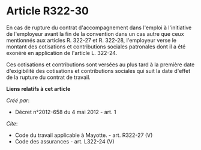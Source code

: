 # Article R322-30

En cas de rupture du contrat d'accompagnement dans l'emploi à l'initiative de l'employeur avant la fin de la convention dans
un cas autre que ceux mentionnés aux articles R. 322-27 et R. 322-28, l'employeur verse le montant des cotisations et
contributions sociales patronales dont il a été exonéré en application de l'article L. 322-24. 

Ces cotisations et contributions sont versées au plus tard à la première date d'exigibilité des cotisations et contributions
sociales qui suit la date d'effet de la rupture du contrat de travail.

**Liens relatifs à cet article**

_Créé par_:

  - Décret n°2012-658 du 4 mai 2012 - art. 1

_Cite_:

  - Code du travail applicable à Mayotte. - art. R322-27 (V)
  - Code des assurances - art. L322-24 (V)
